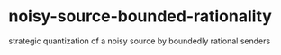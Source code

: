 # noisy-source-bounded-rationality
strategic quantization of a noisy source by boundedly rational senders
